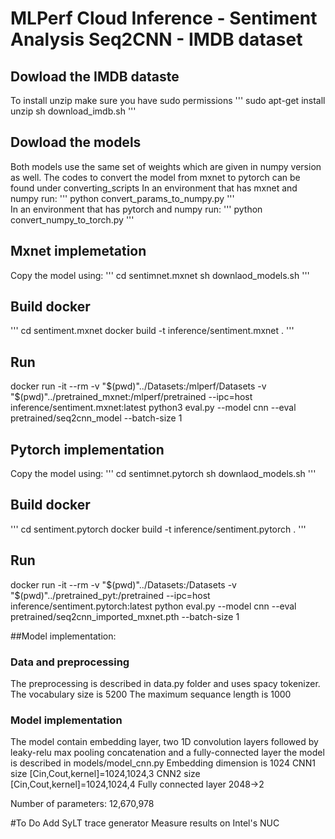 # MLPerf Cloud Inference - Sentiment Analysis Seq2CNN - IMDB dataset

## Dowload the IMDB dataste
To install unzip make sure you have sudo permissions 
'''
  sudo apt-get install unzip
  sh download_imdb.sh
'''
## Dowload the models
Both models use the same set of weights which are given in numpy version as well.
The codes to convert the model from mxnet to pytorch can be found under converting_scripts 
In an environment that has mxnet and numpy run:
'''
    python convert_params_to_numpy.py
'''    
In an environment that has pytorch and numpy run:
'''
    python convert_numpy_to_torch.py
'''    

## Mxnet implemetation
Copy the model using:
'''
  cd sentimnet.mxnet
  sh downlaod_models.sh
'''
## Build docker
'''
  cd sentiment.mxnet
  docker build -t inference/sentiment.mxnet .
'''
## Run 
docker run -it --rm -v "$(pwd)"../Datasets:/mlperf/Datasets -v "$(pwd)"../pretrained_mxnet:/mlperf/pretrained --ipc=host inference/sentiment.mxnet:latest python3 eval.py --model cnn --eval pretrained/seq2cnn_model --batch-size 1

## Pytorch implementation
Copy the model using:
'''
  cd sentimnet.pytorch
  sh downlaod_models.sh
'''
## Build docker
'''
  cd sentiment.pytorch
  docker build -t inference/sentiment.pytorch .
'''
## Run 
docker run -it --rm -v "$(pwd)"../Datasets:/Datasets -v "$(pwd)"../pretrained_pyt:/pretrained --ipc=host inference/sentiment.pytorch:latest python eval.py  --model cnn --eval pretrained/seq2cnn_imported_mxnet.pth --batch-size 1

##Model implementation:
### Data and preprocessing
The preprocessing is described in data.py folder and uses spacy tokenizer.
The vocabulary size is 5200
The maximum sequance length is 1000
### Model implementation
The model contain embedding layer, two 1D convolution layers followed by leaky-relu max pooling concatenation and a fully-connected layer the model is described in models/model_cnn.py
Embedding dimension is 1024
CNN1 size [Cin,Cout,kernel]=1024,1024,3
CNN2 size [Cin,Cout,kernel]=1024,1024,4
Fully connected layer 2048->2

Number of parameters:  12,670,978

#To Do
Add SyLT trace generator
Measure results on Intel's NUC

